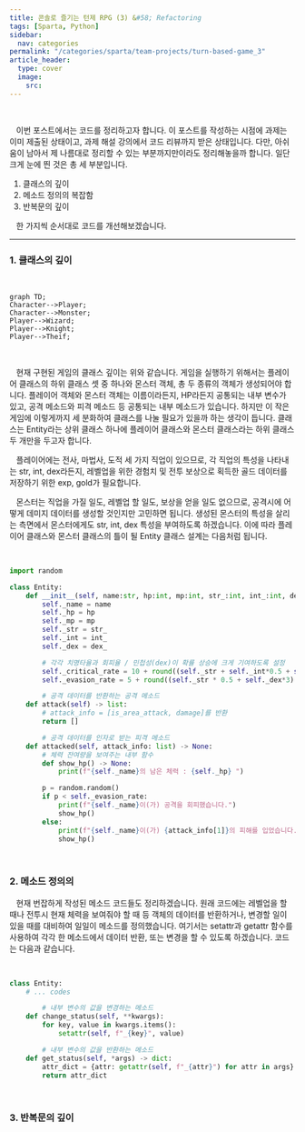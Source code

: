 ```yaml
---
title: 콘솔로 즐기는 턴제 RPG (3) &#58; Refactoring
tags: [Sparta, Python]
sidebar:
  nav: categories
permalink: "/categories/sparta/team-projects/turn-based-game_3"
article_header:
  type: cover
  image:
    src:
---
```


<!-- more -->

<br/>

&nbsp;&nbsp; 이번 포스트에서는 코드를 정리하고자 합니다. 이 포스트를 작성하는 시점에 과제는 이미 제출된 상태이고, 과제 해설 강의에서 코드 리뷰까지 받은 상태입니다. 다만, 아쉬움이 남아서 제 나름대로 정리할 수 있는 부분까지만이라도 정리해놓을까 합니다. 일단 크게 눈에 띈 것은 총 세 부분입니다.

1. 클래스의 깊이
2. 메소드 정의의 복잡함
3. 반복문의 깊이

&nbsp;&nbsp; 한 가지씩 순서대로 코드를 개선해보겠습니다.

---

### 1. 클래스의 깊이

<br/>

```mermaid
graph TD;
Character-->Player;
Character-->Monster;
Player-->Wizard;
Player-->Knight;
Player-->Theif;

```

<br/>

&nbsp;&nbsp; 현재 구현된 게임의 클래스 깊이는 위와 같습니다. 게임을 실행하기 위해서는 플레이어 클래스의 하위 클래스 셋 중 하나와 몬스터 객체, 총 두 종류의 객체가 생성되어야 합니다. 플레이어 객체와 몬스터 객체는 이름이라든지, HP라든지 공통되는 내부 변수가 있고, 공격 메소드와 피격 메소드 등 공통되는 내부 메소드가 있습니다. 하지만 이 작은 게임에 이렇게까지 세 분화하여 클래스를 나눌 필요가 있을까 하는 생각이 듭니다. 클래스는 Entity라는 상위 클래스 하나에 플레이어 클래스와 몬스터 클래스라는 하위 클래스 두 개만을 두고자 합니다.

&nbsp;&nbsp; 플레이어에는 전사, 마법사, 도적 세 가지 직업이 있으므로, 각 직업의 특성을 나타내는 str, int, dex라든지, 레벨업을 위한 경험치 및 전투 보상으로 획득한 골드 데이터를 저장하기 위한 exp, gold가 필요합니다.

&nbsp;&nbsp; 몬스터는 직업을 가질 일도, 레벨업 할 일도, 보상을 얻을 일도 없으므로, 공격시에 어떻게 데미지 데이터를 생성할 것인지만 고민하면 됩니다. 생성된 몬스터의 특성을 살리는 측면에서 몬스터에게도 str, int, dex 특성을 부여하도록 하겠습니다. 이에 따라 플레이어 클래스와 몬스터 클래스의 틀이 될 Entity 클래스 설계는 다음처럼 됩니다.

<br/>

```python
import random

class Entity:
    def __init__(self, name:str, hp:int, mp:int, str_:int, int_:int, dex_:int) -> None:
        self._name = name
        self._hp = hp
        self._mp = mp
        self._str = str_
        self._int = int_
        self._dex = dex_

        # 각각 치명타율과 회피율 / 민첩성(dex)이 확률 상승에 크게 기여하도록 설정
        self._critical_rate = 10 + round((self._str + self._int*0.5 + self._dex*3)/5)
        self._evasion_rate = 5 + round((self._str * 0.5 + self._dex*3) / 5)

        # 공격 데이터를 반환하는 공격 메소드
    def attack(self) -> list:
        # attack_info = [is_area_attack, damage]를 반환
        return []

        # 공격 데이터를 인자로 받는 피격 메소드
    def attacked(self, attack_info: list) -> None:
        # 체력 잔여량을 보여주는 내부 함수
        def show_hp() -> None:
            print(f"{self._name}의 남은 체력 : {self._hp} ")

        p = random.random()
        if p < self._evasion_rate:
            print(f"{self._name}이(가) 공격을 회피했습니다.")
            show_hp()
        else:
            print(f"{self._name}이(가) {attack_info[1]}의 피해를 입었습니다.")
            show_hp()
```

<br/>

### 2. 메소드 정의의

&nbsp;&nbsp; 현재 번잡하게 작성된 메소드 코드들도 정리하겠습니다. 원래 코드에는 레벨업을 할 때나 전투시 현재 체력을 보여줘야 할 때 등 객체의 데이터를 반환하거나, 변경할 일이 있을 때를 대비하여 일일이 메소드를 정의했습니다. 여기서는 setattr과 getattr 함수를 사용하여 각각 한 메소드에서 데이터 반환, 또는 변경을 할 수 있도록 하겠습니다. 코드는 다음과 같습니다.

<br/>

```python
class Entity:
    # ... codes

        # 내부 변수의 값을 변경하는 메소드
    def change_status(self, **kwargs):
        for key, value in kwargs.items():
            setattr(self, f"_{key}", value)

        # 내부 변수의 값을 반환하는 메소드
    def get_status(self, *args) -> dict:
        attr_dict = {attr: getattr(self, f"_{attr}") for attr in args}
        return attr_dict
```

<br/>

### 3. 반복문의 깊이

&nbsp;&nbsp;
&nbsp;&nbsp;
&nbsp;&nbsp;
&nbsp;&nbsp;
&nbsp;&nbsp;
&nbsp;&nbsp;
&nbsp;&nbsp;
&nbsp;&nbsp;
&nbsp;&nbsp;
&nbsp;&nbsp;
&nbsp;&nbsp;
&nbsp;&nbsp;
&nbsp;&nbsp;
&nbsp;&nbsp;
&nbsp;&nbsp;
&nbsp;&nbsp;
&nbsp;&nbsp;
&nbsp;&nbsp;
&nbsp;&nbsp;
&nbsp;&nbsp;
